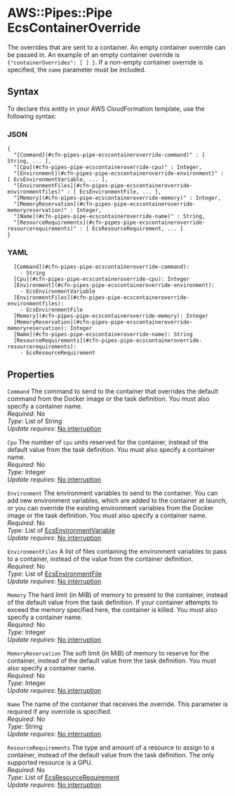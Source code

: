 # AWS::Pipes::Pipe EcsContainerOverride<a name="aws-properties-pipes-pipe-ecscontaineroverride"></a>

The overrides that are sent to a container\. An empty container override can be passed in\. An example of an empty container override is `{"containerOverrides": [ ] }`\. If a non\-empty container override is specified, the `name` parameter must be included\.

## Syntax<a name="aws-properties-pipes-pipe-ecscontaineroverride-syntax"></a>

To declare this entity in your AWS CloudFormation template, use the following syntax:

### JSON<a name="aws-properties-pipes-pipe-ecscontaineroverride-syntax.json"></a>

```
{
  "[Command](#cfn-pipes-pipe-ecscontaineroverride-command)" : [ String, ... ],
  "[Cpu](#cfn-pipes-pipe-ecscontaineroverride-cpu)" : Integer,
  "[Environment](#cfn-pipes-pipe-ecscontaineroverride-environment)" : [ EcsEnvironmentVariable, ... ],
  "[EnvironmentFiles](#cfn-pipes-pipe-ecscontaineroverride-environmentfiles)" : [ EcsEnvironmentFile, ... ],
  "[Memory](#cfn-pipes-pipe-ecscontaineroverride-memory)" : Integer,
  "[MemoryReservation](#cfn-pipes-pipe-ecscontaineroverride-memoryreservation)" : Integer,
  "[Name](#cfn-pipes-pipe-ecscontaineroverride-name)" : String,
  "[ResourceRequirements](#cfn-pipes-pipe-ecscontaineroverride-resourcerequirements)" : [ EcsResourceRequirement, ... ]
}
```

### YAML<a name="aws-properties-pipes-pipe-ecscontaineroverride-syntax.yaml"></a>

```
  [Command](#cfn-pipes-pipe-ecscontaineroverride-command): 
    - String
  [Cpu](#cfn-pipes-pipe-ecscontaineroverride-cpu): Integer
  [Environment](#cfn-pipes-pipe-ecscontaineroverride-environment): 
    - EcsEnvironmentVariable
  [EnvironmentFiles](#cfn-pipes-pipe-ecscontaineroverride-environmentfiles): 
    - EcsEnvironmentFile
  [Memory](#cfn-pipes-pipe-ecscontaineroverride-memory): Integer
  [MemoryReservation](#cfn-pipes-pipe-ecscontaineroverride-memoryreservation): Integer
  [Name](#cfn-pipes-pipe-ecscontaineroverride-name): String
  [ResourceRequirements](#cfn-pipes-pipe-ecscontaineroverride-resourcerequirements): 
    - EcsResourceRequirement
```

## Properties<a name="aws-properties-pipes-pipe-ecscontaineroverride-properties"></a>

`Command`  <a name="cfn-pipes-pipe-ecscontaineroverride-command"></a>
The command to send to the container that overrides the default command from the Docker image or the task definition\. You must also specify a container name\.  
*Required*: No  
*Type*: List of String  
*Update requires*: [No interruption](https://docs.aws.amazon.com/AWSCloudFormation/latest/UserGuide/using-cfn-updating-stacks-update-behaviors.html#update-no-interrupt)

`Cpu`  <a name="cfn-pipes-pipe-ecscontaineroverride-cpu"></a>
The number of `cpu` units reserved for the container, instead of the default value from the task definition\. You must also specify a container name\.  
*Required*: No  
*Type*: Integer  
*Update requires*: [No interruption](https://docs.aws.amazon.com/AWSCloudFormation/latest/UserGuide/using-cfn-updating-stacks-update-behaviors.html#update-no-interrupt)

`Environment`  <a name="cfn-pipes-pipe-ecscontaineroverride-environment"></a>
The environment variables to send to the container\. You can add new environment variables, which are added to the container at launch, or you can override the existing environment variables from the Docker image or the task definition\. You must also specify a container name\.  
*Required*: No  
*Type*: List of [EcsEnvironmentVariable](aws-properties-pipes-pipe-ecsenvironmentvariable.md)  
*Update requires*: [No interruption](https://docs.aws.amazon.com/AWSCloudFormation/latest/UserGuide/using-cfn-updating-stacks-update-behaviors.html#update-no-interrupt)

`EnvironmentFiles`  <a name="cfn-pipes-pipe-ecscontaineroverride-environmentfiles"></a>
A list of files containing the environment variables to pass to a container, instead of the value from the container definition\.  
*Required*: No  
*Type*: List of [EcsEnvironmentFile](aws-properties-pipes-pipe-ecsenvironmentfile.md)  
*Update requires*: [No interruption](https://docs.aws.amazon.com/AWSCloudFormation/latest/UserGuide/using-cfn-updating-stacks-update-behaviors.html#update-no-interrupt)

`Memory`  <a name="cfn-pipes-pipe-ecscontaineroverride-memory"></a>
The hard limit \(in MiB\) of memory to present to the container, instead of the default value from the task definition\. If your container attempts to exceed the memory specified here, the container is killed\. You must also specify a container name\.  
*Required*: No  
*Type*: Integer  
*Update requires*: [No interruption](https://docs.aws.amazon.com/AWSCloudFormation/latest/UserGuide/using-cfn-updating-stacks-update-behaviors.html#update-no-interrupt)

`MemoryReservation`  <a name="cfn-pipes-pipe-ecscontaineroverride-memoryreservation"></a>
The soft limit \(in MiB\) of memory to reserve for the container, instead of the default value from the task definition\. You must also specify a container name\.  
*Required*: No  
*Type*: Integer  
*Update requires*: [No interruption](https://docs.aws.amazon.com/AWSCloudFormation/latest/UserGuide/using-cfn-updating-stacks-update-behaviors.html#update-no-interrupt)

`Name`  <a name="cfn-pipes-pipe-ecscontaineroverride-name"></a>
The name of the container that receives the override\. This parameter is required if any override is specified\.  
*Required*: No  
*Type*: String  
*Update requires*: [No interruption](https://docs.aws.amazon.com/AWSCloudFormation/latest/UserGuide/using-cfn-updating-stacks-update-behaviors.html#update-no-interrupt)

`ResourceRequirements`  <a name="cfn-pipes-pipe-ecscontaineroverride-resourcerequirements"></a>
The type and amount of a resource to assign to a container, instead of the default value from the task definition\. The only supported resource is a GPU\.  
*Required*: No  
*Type*: List of [EcsResourceRequirement](aws-properties-pipes-pipe-ecsresourcerequirement.md)  
*Update requires*: [No interruption](https://docs.aws.amazon.com/AWSCloudFormation/latest/UserGuide/using-cfn-updating-stacks-update-behaviors.html#update-no-interrupt)